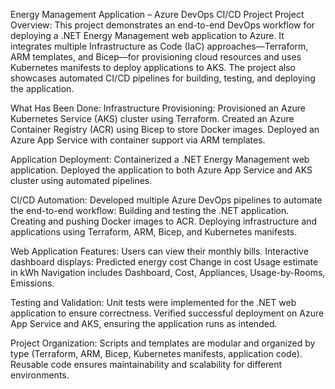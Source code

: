 Energy Management Application – Azure DevOps CI/CD Project
Project Overview:
This project demonstrates an end-to-end DevOps workflow for deploying a .NET Energy Management web application to Azure. It integrates multiple Infrastructure as Code (IaC) approaches—Terraform, ARM templates, and Bicep—for provisioning cloud resources and uses Kubernetes manifests to deploy applications to AKS. The project also showcases automated CI/CD pipelines for building, testing, and deploying the application.

What Has Been Done:
Infrastructure Provisioning:
Provisioned an Azure Kubernetes Service (AKS) cluster using Terraform.
Created an Azure Container Registry (ACR) using Bicep to store Docker images.
Deployed an Azure App Service with container support via ARM templates.

Application Deployment:
Containerized a .NET Energy Management web application.
Deployed the application to both Azure App Service and AKS cluster using automated pipelines.

CI/CD Automation:
Developed multiple Azure DevOps pipelines to automate the end-to-end workflow:
 Building and testing the .NET application.
 Creating and pushing Docker images to ACR.
 Deploying infrastructure and applications using Terraform, ARM, Bicep, and Kubernetes manifests.

Web Application Features:
Users can view their monthly bills.
Interactive dashboard displays:
 Predicted energy cost
 Change in cost
 Usage estimate in kWh
 Navigation includes Dashboard, Cost, Appliances, Usage-by-Rooms, Emissions.

Testing and Validation:
Unit tests were implemented for the .NET web application to ensure correctness.
Verified successful deployment on Azure App Service and AKS, ensuring the application runs as intended.

Project Organization:
Scripts and templates are modular and organized by type (Terraform, ARM, Bicep, Kubernetes manifests, application code).
Reusable code ensures maintainability and scalability for different environments.
